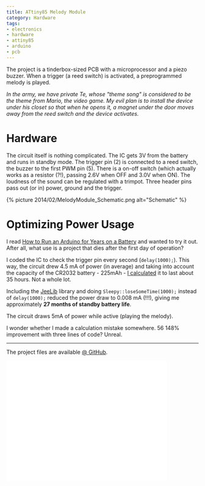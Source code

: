 ```yaml
---
title: ATtiny85 Melody Module
category: Hardware
tags:
- electronics
- hardware
- attiny85
- arduino
- pcb
---
```


The project is a tinderbox-sized PCB with a microprocessor and a piezo buzzer. When a trigger (a reed switch) is activated, a preprogrammed melody is played.

<em>In the army, we have private Te, whose "theme song" is considered to be the theme from Mario, the video game. My evil plan is to install the device under his closet so that when he opens it, a magnet under the door moves away from the reed switch and the device activates.</em>

<h1>Hardware</h1>

The circuit itself is nothing complicated. The IC gets 3V from the battery and runs in standby mode. The trigger pin (2) is connected to a reed switch, the buzzer to the first PWM pin (5). There is a on-off switch (which actually works as a resistor (?!), passing 2.6V when OFF and 3.0V when ON). The loudness of the sound can be regulated with a trimpot. Three header pins pass out (or in) power, ground and the trigger.

{% picture 2014/02/MelodyModule_Schematic.png alt="Schematic" %}

<h1>Optimizing Power Usage</h1>

I read <a href="http://www.openhomeautomation.net/arduino-battery">How to Run an Arduino for Years on a Battery</a> and wanted to try it out. After all, what use is a project that dies after the first day of operation?

I coded the IC to check the trigger pin every second (<code>delay(1000);</code>). This way, the circuit drew 4.5 mA of power (in average) and taking into account the capacity of the CR2032 battery - 225mAh - <a href="http://www.digikey.com/us/en/mkt/calculators/battery-life.html">I calculated</a> it to last about 35 hours. Not a whole lot.

Including the <a href="https://github.com/jcw/jeelib">JeeLib</a> library and doing <code>Sleepy::loseSomeTime(1000);</code> instead of <code>delay(1000);</code> reduced the power draw to 0.008 mA (!!!), giving me approximately <strong>27 months of standby battery life</strong>.

The circuit draws 5mA of power while active (playing the melody).

I wonder whether I made a calculation mistake somewhere. 56 148% improvement with three lines of code? Unreal.

<hr />

The project files are available <a href="https://github.com/anroots/attiny85-melody-module">@ GitHub</a>.

<iframe width="420" height="315" src="//www.youtube.com/embed/_KI-yGdVnyY" frameborder="0" allowfullscreen></iframe>

